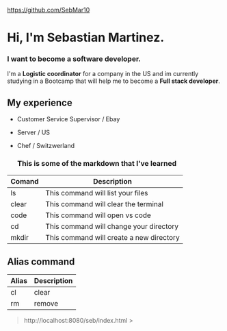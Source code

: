 https://github.com/SebMar10

# Hi, I'm Sebastian Martinez.
### I want to become a software developer.

I'm a **Logistic coordinator** for a company in the US and im currently studying in a Bootcamp that will help me to become a **Full stack developer**.

## My experience
* Customer Service Supervisor / Ebay
* Server / US
* Chef / Switzwerland

  ### This is some of the markdown that I've learned

|Comand |Description|
|-------|------------|
|ls     |This command will list your files|
|clear  |This command will clear the terminal|
|code   |This command will open vs code|
|cd     |This command will change your directory|
|mkdir  |This command will create a new directory|

## Alias command

|Alias|Description|
|------|-----------|
|cl    |clear      |
|rm    |remove     |

> http://localhost:8080/seb/index.html >